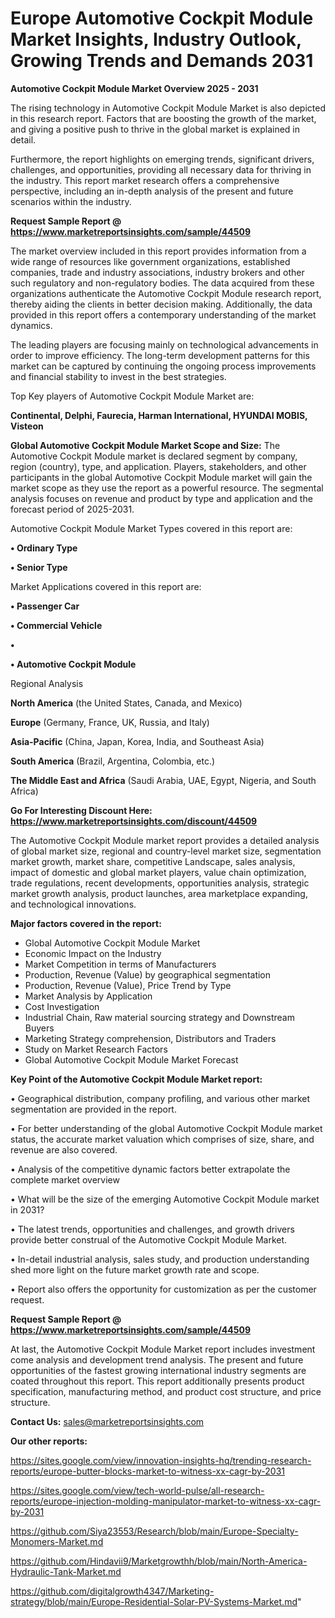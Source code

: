 # Europe Automotive Cockpit Module Market Insights, Industry Outlook, Growing Trends and Demands 2031

<Strong> Automotive Cockpit Module Market Overview 2025 - 2031</strong>

The rising technology in Automotive Cockpit Module Market is also depicted in this research report. Factors that are boosting the growth of the market, and giving a positive push to thrive in the global market is explained in detail.

Furthermore, the report highlights on emerging trends, significant drivers, challenges, and opportunities, providing all necessary data for thriving in the industry. This report market research offers a comprehensive perspective, including an in-depth analysis of the present and future scenarios within the industry.

<strong>Request Sample Report @ <a href=https://www.marketreportsinsights.com/sample/44509>https://www.marketreportsinsights.com/sample/44509</a></strong>

The market overview included in this report provides information from a wide range of resources like government organizations, established companies, trade and industry associations, industry brokers and other such regulatory and non-regulatory bodies. The data acquired from these organizations authenticate the Automotive Cockpit Module research report, thereby aiding the clients in better decision making. Additionally, the data provided in this report offers a contemporary understanding of the market dynamics.

The leading players are focusing mainly on technological advancements in order to improve efficiency. The long-term development patterns for this market can be captured by continuing the ongoing process improvements and financial stability to invest in the best strategies.

Top Key players of Automotive Cockpit Module Market are:

<strong>Continental, Delphi, Faurecia, Harman International, HYUNDAI MOBIS, Visteon</strong>

<strong><b>Global Automotive Cockpit Module Market Scope and Size:</b></strong>
The Automotive Cockpit Module market is declared segment by company, region (country), type, and application. Players, stakeholders, and other participants in the global Automotive Cockpit Module market will gain the market scope as they use the report as a powerful resource. The segmental analysis focuses on revenue and product by type and application and the forecast period of 2025-2031.

Automotive Cockpit Module Market Types covered in this report are:

<strong>•  Ordinary Type

•  Senior Type</strong>

Market Applications covered in this report are:

<strong>•  Passenger Car

•  Commercial Vehicle

•  

•  Automotive Cockpit Module</strong> 

Regional Analysis

<strong>North America</strong> (the United States, Canada, and Mexico)

<strong>Europe</strong> (Germany, France, UK, Russia, and Italy)

<strong>Asia-Pacific</strong> (China, Japan, Korea, India, and Southeast Asia)

<strong>South America</strong> (Brazil, Argentina, Colombia, etc.)

<strong>The Middle East and Africa</strong> (Saudi Arabia, UAE, Egypt, Nigeria, and South Africa)

<strong>Go For Interesting Discount Here: <a href=https://www.marketreportsinsights.com/discount/44509>https://www.marketreportsinsights.com/discount/44509</a></strong>

The Automotive Cockpit Module market report provides a detailed analysis of global market size, regional and country-level market size, segmentation market growth, market share, competitive Landscape, sales analysis, impact of domestic and global market players, value chain optimization, trade regulations, recent developments, opportunities analysis, strategic market growth analysis, product launches, area marketplace expanding, and technological innovations.

<strong><b>Major factors covered in the report:</b></strong>
<ul>
  <li>Global Automotive Cockpit Module Market </li>
  <li>Economic Impact on the Industry</li>
  <li>Market Competition in terms of Manufacturers</li>
  <li>Production, Revenue (Value) by geographical segmentation</li>
  <li>Production, Revenue (Value), Price Trend by Type</li>
  <li>Market Analysis by Application</li>
  <li>Cost Investigation</li>
  <li>Industrial Chain, Raw material sourcing strategy and Downstream Buyers</li>
  <li>Marketing Strategy comprehension, Distributors and Traders</li>
  <li>Study on Market Research Factors</li>
  <li>Global Automotive Cockpit Module Market Forecast</li>
</ul>

<strong><b>Key Point of the Automotive Cockpit Module Market report:</b></strong>

• Geographical distribution, company profiling, and various other market segmentation are provided in the report.

• For better understanding of the global Automotive Cockpit Module market status, the accurate market valuation which comprises of size, share, and revenue are also covered.

• Analysis of the competitive dynamic factors better extrapolate the complete market overview

• What will be the size of the emerging Automotive Cockpit Module market in 2031?

• The latest trends, opportunities and challenges, and growth drivers provide better construal of the Automotive Cockpit Module Market.

• In-detail industrial analysis, sales study, and production understanding shed more light on the future market growth rate and scope.

• Report also offers the opportunity for customization as per the customer request.

<strong>Request Sample Report @ <a href=https://www.marketreportsinsights.com/sample/44509>https://www.marketreportsinsights.com/sample/44509</a></strong>

At last, the Automotive Cockpit Module Market report includes investment come analysis and development trend analysis. The present and future opportunities of the fastest growing international industry segments are coated throughout this report. This report additionally presents product specification, manufacturing method, and product cost structure, and price structure.

<strong>Contact Us:</strong>
sales@marketreportsinsights.com

<strong>Our other reports:</strong>

<a href=https://sites.google.com/view/innovation-insights-hq/trending-research-reports/europe-butter-blocks-market-to-witness-xx-cagr-by-2031>https://sites.google.com/view/innovation-insights-hq/trending-research-reports/europe-butter-blocks-market-to-witness-xx-cagr-by-2031</a>

<a href=https://sites.google.com/view/tech-world-pulse/all-research-reports/europe-injection-molding-manipulator-market-to-witness-xx-cagr-by-2031>https://sites.google.com/view/tech-world-pulse/all-research-reports/europe-injection-molding-manipulator-market-to-witness-xx-cagr-by-2031</a>

<a href=https://github.com/Siya23553/Research/blob/main/Europe-Specialty-Monomers-Market.md>https://github.com/Siya23553/Research/blob/main/Europe-Specialty-Monomers-Market.md</a>

<a href=https://github.com/Hindavii9/Marketgrowthh/blob/main/North-America-Hydraulic-Tank-Market.md>https://github.com/Hindavii9/Marketgrowthh/blob/main/North-America-Hydraulic-Tank-Market.md</a>

<a href=https://github.com/digitalgrowth4347/Marketing-strategy/blob/main/Europe-Residential-Solar-PV-Systems-Market.md>https://github.com/digitalgrowth4347/Marketing-strategy/blob/main/Europe-Residential-Solar-PV-Systems-Market.md</a>"
